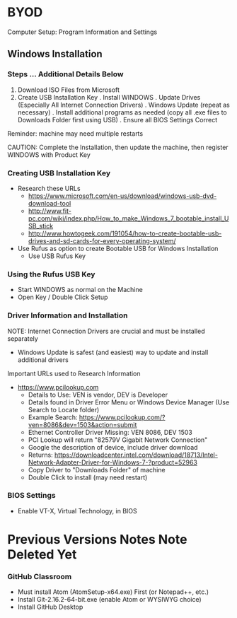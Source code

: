 # BYOD
Computer Setup: Program Information and Settings

## Windows Installation

### Steps ... Additional Details Below
1. Download ISO Files from Microsoft
2. Create USB Installation Key
. Install WINDOWS
. Update Drives (Especially All Internet Connection Drivers)
. Windows Update (repeat as necessary)
. Install additional programs as needed (copy all .exe files to Downloads Folder first using USB)
. Ensure all BIOS Settings Correct

Reminder: machine may need multiple restarts

CAUTION: Complete the Installation, then update the machine, then register WINDOWS with Product Key

### Creating USB Installation Key
- Research these URLs
  - https://www.microsoft.com/en-us/download/windows-usb-dvd-download-tool
  - http://www.fit-pc.com/wiki/index.php/How_to_make_Windows_7_bootable_install_USB_stick
  - http://www.howtogeek.com/191054/how-to-create-bootable-usb-drives-and-sd-cards-for-every-operating-system/
- Use Rufus as option to create Bootable USB for Windows Installation
  - Use USB Rufus Key

### Using the Rufus USB Key
- Start WINDOWS as normal on the Machine
- Open Key / Double Click Setup

### Driver Information and Installation
NOTE: Internet Connection Drivers are crucial and must be installed separately
- Windows Update is safest (and easiest) way to update and install additional drivers

Important URLs used to Research Information
- https://www.pcilookup.com
  - Details to Use: VEN is vendor, DEV is Developer
  - Details found in Driver Error Menu or Windows Device Manager (Use Search to Locate folder)
  - Example Search: https://www.pcilookup.com/?ven=8086&dev=1503&action=submit
  - Ethernet Controller Driver Missing: VEN 8086, DEV 1503
  - PCI Lookup will return "82579V Gigabit Network Connection"
  - Google the description of device, include driver download
  - Returns: https://downloadcenter.intel.com/download/18713/Intel-Network-Adapter-Driver-for-Windows-7-?product=52963
  - Copy Driver to "Downloads Folder" of machine
  - Double Click to install (may need restart)

### BIOS Settings
- Enable VT-X, Virtual Technology, in BIOS

# Previous Versions Notes Note Deleted Yet
### GitHub Classroom
- Must install Atom (AtomSetup-x64.exe) First (or Notepad++, etc.)
- Install Git-2.16.2-64-bit.exe (enable Atom or WYSIWYG choice)
- Install GitHub Desktop
